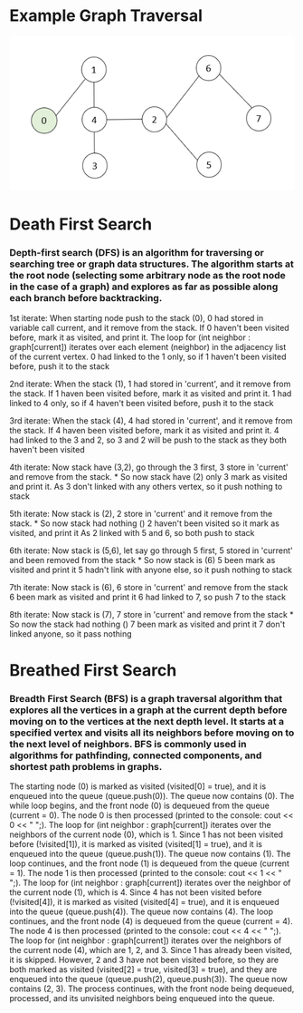 # Example Graph Traversal

<img src="graph.png" alt="Demo 1" width="600"/>


# Death First Search

### Depth-first search (DFS) is an algorithm for traversing or searching tree or graph data structures. The algorithm starts at the root node (selecting some arbitrary node as the root node in the case of a graph) and explores as far as possible along each branch before backtracking.

1st iterate:
When starting node push to the stack (0), 0 had stored in variable call current, and it remove from the stack.
If 0 haven't been visited before, mark it as visited, and print it. 
The loop for (int neighbor : graph[current]) iterates over each element (neighbor) in the adjacency list of the current vertex. 
0 had linked to the 1 only, so if 1 haven't been visited before, push it to the stack

2nd iterate:
When the stack (1), 1 had stored in 'current', and it remove from the stack.
If 1 haven been visited before, mark it as visited and print it.
1 had linked to 4 only, so if 4 haven't been visited before, push it to the stack

3rd iterate:
When the stack (4), 4 had stored in 'current', and it remove from the stack.
If 4 haven been visited before, mark it as visited and print it.
4 had linked to the 3 and 2, so 3 and 2 will be push to the stack as they both haven't been visited

4th iterate:
Now stack have (3,2), go through the 3 first, 3 store in 'current' and remove from the stack. * So now stack have (2) only
3 mark as visited and print it. 
As 3 don't linked with any others vertex, so it push nothing to stack

5th iterate:
Now stack is (2), 2 store in 'current' and it remove from the stack. * So now stack had nothing ()
2 haven't been visited so it mark as visited, and print it
As 2 linked with 5 and 6, so both push to stack

6th iterate:
Now stack is (5,6), let say go through 5 first, 5 stored in 'current' and been removed from the stack * So now stack is (6)
5 been mark as visited and print it
5 hadn't link with anyone else, so it push nothing to stack

7th iterate:
Now stack is (6), 6 store in 'current' and remove from the stack
6 been mark as visited and print it
6 had linked to 7, so push 7 to the stack

8th iterate:
Now stack is (7), 7 store in 'current' and remove from the stack * So now the stack had nothing ()
7 been mark as visited and print it
7 don't linked anyone, so it pass nothing

# Breathed First Search

### Breadth First Search (BFS) is a graph traversal algorithm that explores all the vertices in a graph at the current depth before moving on to the vertices at the next depth level. It starts at a specified vertex and visits all its neighbors before moving on to the next level of neighbors. BFS is commonly used in algorithms for pathfinding, connected components, and shortest path problems in graphs.

The starting node (0) is marked as visited (visited[0] = true), and it is enqueued into the queue (queue.push(0)). The queue now contains (0).
The while loop begins, and the front node (0) is dequeued from the queue (current = 0). The node 0 is then processed (printed to the console: cout << 0 << " ";).
The loop for (int neighbor : graph[current]) iterates over the neighbors of the current node (0), which is 1. Since 1 has not been visited before (!visited[1]), it is marked as visited (visited[1] = true), and it is enqueued into the queue (queue.push(1)). The queue now contains (1).
The loop continues, and the front node (1) is dequeued from the queue (current = 1). The node 1 is then processed (printed to the console: cout << 1 << " ";).
The loop for (int neighbor : graph[current]) iterates over the neighbor of the current node (1), which is 4. Since 4 has not been visited before (!visited[4]), it is marked as visited (visited[4] = true), and it is enqueued into the queue (queue.push(4)). The queue now contains (4).
The loop continues, and the front node (4) is dequeued from the queue (current = 4). The node 4 is then processed (printed to the console: cout << 4 << " ";).
The loop for (int neighbor : graph[current]) iterates over the neighbors of the current node (4), which are 1, 2, and 3. Since 1 has already been visited, it is skipped. However, 2 and 3 have not been visited before, so they are both marked as visited (visited[2] = true, visited[3] = true), and they are enqueued into the queue (queue.push(2), queue.push(3)). The queue now contains (2, 3).
The process continues, with the front node being dequeued, processed, and its unvisited neighbors being enqueued into the queue.

